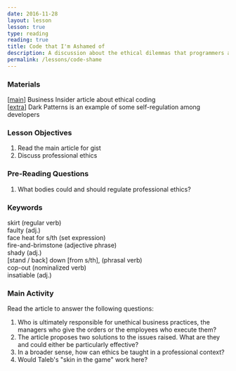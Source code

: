 ```yaml
---
date: 2016-11-28
layout: lesson
lesson: true
type: reading
reading: true
title: Code that I'm Ashamed of
description: A discussion about the ethical dilemmas that programmers and other professionals face
permalink: /lessons/code-shame
---
```

### Materials 
[<a href="http://www.businessinsider.com/programmers-confess-unethical-illegal-tasks-asked-of-them-2016-11" target="_blank">main</a>] Business Insider article about ethical coding  
[<a href="http://darkpatterns.org" target="_blank">extra</a>] Dark Patterns is an example of some self-regulation among developers 

### Lesson Objectives

1. Read the main article for gist 
2. Discuss professional ethics 

### Pre-Reading Questions 

1. What bodies could and should regulate professional ethics?  

### Keywords  

skirt (regular verb)  
faulty (adj.)  
face heat for s/th (set expression)  
fire-and-brimstone (adjective phrase)  
shady (adj.)  
[stand / back] down [from s/th], (phrasal verb)  
cop-out (nominalized verb)  
insatiable (adj.)  

### Main Activity 

Read the article to answer the following questions: 

1. Who is ultimately responsible for unethical business practices, the managers who give the orders or the employees who execute them? 
2. The article proposes two solutions to the issues raised. What are they and could either be particularly effective? 
3. In a broader sense, how can ethics be taught in a professional context? 
4. Would Taleb's "skin in the game" work here? 